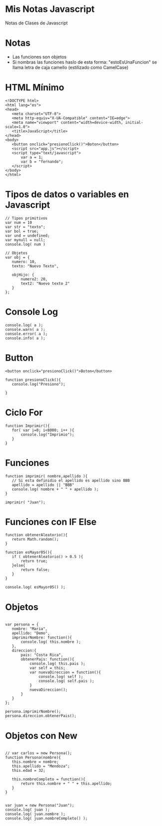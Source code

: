 # Mis Notas Javascript
Notas de Clases de Javascript

# Notas
- Las funciones son objetos
- Si nombras las funciones haslo de esta forma: "estoEsUnaFuncion" se llama letra de caja camello (estilizado como CamelCase)

# HTML Mínimo
 ```
<!DOCTYPE html>
<html lang="es">
<head>
    <meta charset="UTF-8">
    <meta http-equiv="X-UA-Compatible" content="IE=edge">
    <meta name="viewport" content="width=device-width, initial-scale=1.0">
    <title>JavaScript</title>
</head>
<body>
    <button onclick="presionoClick()">Boton</button>
    <script src="app.js"></script>
    <script type="text/javascript">
        var a = 1;
        var b = "fernando";
    </script>
</body>
</html>
 ```
 
# Tipos de datos o variables en Javascript
 ```
// Tipos primitivos
var num = 10
var str = "texto";
var bol = true;
var und = undefined;
var mynull = null;
console.log( num )

// Objetos
var obj = {
    numero: 10,
    texto: "Nuevo Texto",

    objHijo: {
        numero2: 20,
        text2: "Nuevo texto 2"
    }
};
 ```




# Console Log
 ```
console.log( a );
console.warn( a );
console.error( a );
console.info( a );
 ```

 # Button
 ```
 <button onclick="presionoClick()">Boton</button>
 
 function presionoClick(){
    console.log("Presiono");

}
 ```
 
 # Ciclo For
 ```
 function Imprimir(){
    for( var i=0; i<8000; i++ ){
        console.log("Imprimio");
    }
}
 ```
 
 
# Funciones
 ```
 function imprimir( nombre,apellido ){
    // Si esta definidio el apellido es apellido sino BBB
    apellido = apellido || "BBB"
    console.log( nombre + " " + apellido );
}

imprimir( "Juan");
 ```

# Funciones con IF Else
 ```
function obtenerAleatorio(){
    return Math.random();
}

function esMayor05(){
    if ( obtenerAleatorio() > 0.5 ){
        return true;
    }else{
        return false;
    }
}

console.log( esMayor05() );
 ```
 
 # Objetos
 ```
 
 var persona = {
    nombre: "Maria",
    apellido: "Demo",
    imprimirNombre: function(){
        console.log( this.nombre );
    },
    direccion:{
        pais: "Costa Rica",
        obtenerPais: function(){
            console.log( this.pais );
            var self = this;
            var nuevaDireccion = function(){
                console.log( self );
                console.log( self.pais );
            }
            nuevaDireccion();
        }
    }
};

persona.imprimirNombre();
persona.direccion.obtenerPais();
 ```
 
  # Objetos con New
 ```
 
 // var carlos = new Persona();
function Persona(nombre){
    this.nombre = nombre;
    this.apellido = "Mendoza";
    this.edad = 32;

    this.nombreCompleto = function(){
        return this.nombre + " " + this.apellido;
    }
}


var juan = new Persona("Juan");
console.log( juan );
console.log( juan.nombre );
console.log( juan.nombreCompleto() );
 ```
